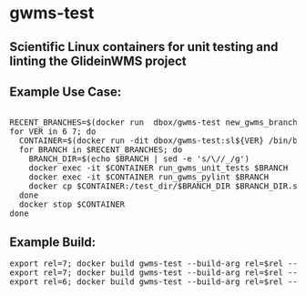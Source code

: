 # gwms-test
## Scientific Linux containers for unit testing and linting the GlideinWMS project

## Example Use Case:
<pre>

RECENT_BRANCHES=$(docker run  dbox/gwms-test new_gwms_branches 7)
for VER in 6 7; do
  CONTAINER=$(docker run -dit dbox/gwms-test:sl${VER} /bin/bash)
  for BRANCH in $RECENT_BRANCHES; do
    BRANCH_DIR=$(echo $BRANCH | sed -e 's/\//_/g')
    docker exec -it $CONTAINER run_gwms_unit_tests $BRANCH
    docker exec -it $CONTAINER run_gwms_pylint $BRANCH
    docker cp $CONTAINER:/test_dir/$BRANCH_DIR $BRANCH_DIR.sl${VER}
  done
  docker stop $CONTAINER
done
</pre>

## Example Build:
<pre>
export rel=7; docker build gwms-test --build-arg rel=$rel --tag $(whoami)/gwms-test:latest
export rel=7; docker build gwms-test --build-arg rel=$rel --tag $(whoami)/gwms-test:sl${rel}
export rel=6; docker build gwms-test --build-arg rel=$rel --tag $(whoami)/gwms-test:sl${rel}
</pre>




